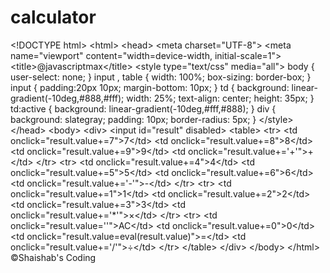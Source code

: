 # calculator
&lt;!DOCTYPE html> &lt;html>  &lt;head>   &lt;meta charset="UTF-8">   &lt;meta name="viewport" content="width=device-width, initial-scale=1">   &lt;title>@javascriptmax&lt;/title>   &lt;style type="text/css" media="all">     body     {       user-select: none;     }     input , table     {       width: 100%;       box-sizing: border-box;     }     input     {       padding:20px 10px;       margin-bottom: 10px;     }     td     {       background: linear-gradient(-10deg,#888,#fff);       width: 25%;       text-align: center;       height: 35px;     }     td:active     {       background: linear-gradient(-10deg,#fff,#888);     }     div     {       background: slategray;       padding: 10px;       border-radius: 5px;     }   &lt;/style> &lt;/head> &lt;body>   &lt;div>     &lt;input id="result" disabled>     &lt;table>       &lt;tr>         &lt;td onclick="result.value+=7">7&lt;/td>         &lt;td onclick="result.value+=8">8&lt;/td>         &lt;td onclick="result.value+=9">9&lt;/td>         &lt;td onclick="result.value+='+'">+&lt;/td>       &lt;/tr>       &lt;tr>         &lt;td onclick="result.value+=4">4&lt;/td>         &lt;td onclick="result.value+=5">5&lt;/td>         &lt;td onclick="result.value+=6">6&lt;/td>         &lt;td onclick="result.value+='-'">-&lt;/td>       &lt;/tr>       &lt;tr>         &lt;td onclick="result.value+=1">1&lt;/td>         &lt;td onclick="result.value+=2">2&lt;/td>         &lt;td onclick="result.value+=3">3&lt;/td>         &lt;td onclick="result.value+='*'">×&lt;/td>       &lt;/tr>       &lt;tr>         &lt;td onclick="result.value=''">AC&lt;/td>         &lt;td onclick="result.value+=0">0&lt;/td>         &lt;td onclick="result.value=eval(result.value)">=&lt;/td>         &lt;td onclick="result.value+='/'">÷&lt;/td>       &lt;/tr>     &lt;/table>   &lt;/div> &lt;/body> &lt;/html> ©Shaishab's Coding
